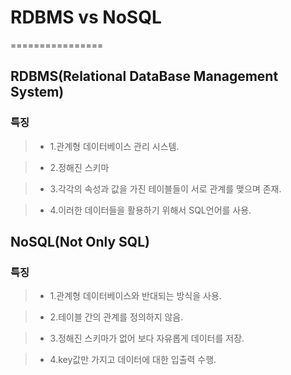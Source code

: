 # RDBMS vs NoSQL
================

## RDBMS(Relational DataBase Management System)

### 특징

> * 1.관계형 데이터베이스 관리 시스템.

> * 2.정해진 스키마

> * 3.각각의 속성과 값을 가진 테이블들이 서로 관계를 맺으며 존재.

> * 4.이러한 데이터들을 활용하기 위해서 SQL언어를 사용.



## NoSQL(Not Only SQL)

### 특징

> * 1.관계형 데이터베이스와 반대되는 방식을 사용.
 
> * 2.테이블 간의 관계를 정의하지 않음.

> * 3.정해진 스키마가 없어 보다 자유롭게 데이터를 저장.

> * 4.key값만 가지고 데이터에 대한 입출력 수행.

